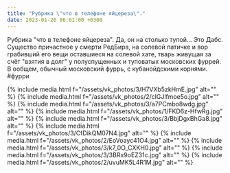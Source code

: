 ```yaml
---
title: "Рубрика \"что в телефоне яйцереза\"."
date: 2023-01-26 06:01:00 +0300
---
```


Рубрика "что в телефоне яйцереза".
Да, он на столько тупой...
Это Дабс. Существо причастное у смерти РедБира, на солевой патичке и вор грабивший его вещи оставшиеся на солевой хате, тварь живущая за счёт "взятия в долг" у полуспущенных и туповатых московских фуррей. В ообщем, обычный московский фуррь, с кубанойдскими корнями.
#фурри


{% include media.html f="/assets/vk_photos/3/H7VXb5zkHmE.jpg" alt="" %}
{% include media.html f="/assets/vk_photos/2/clGJlfmoe5o.jpg" alt="" %}
{% include media.html f="/assets/vk_photos/3/a7PCmbo8wdg.jpg" alt="" %}
{% include media.html f="/assets/vk_photos/1/FKD6z-HfwRg.jpg" alt="" %}
{% include media.html f="/assets/vk_photos/3/BbjDgxBhGa8.jpg" alt="" %}
{% include media.html f="/assets/vk_photos/3/CfDikQM07N4.jpg" alt="" %}
{% include media.html f="/assets/vk_photos/2/EoVoayc41O4.jpg" alt="" %}
{% include media.html f="/assets/vk_photos/3/k7_0O_CXKH0.jpg" alt="" %}
{% include media.html f="/assets/vk_photos/3/3BRx9oEZ31c.jpg" alt="" %}
{% include media.html f="/assets/vk_photos/2/uvuMK5L4R1M.jpg" alt="" %}
